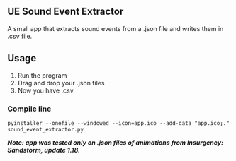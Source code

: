 ## UE Sound Event Extractor
A small app that extracts sound events from a .json file and writes them in .csv file.

## Usage
1. Run the program
2. Drag and drop your .json files
3. Now you have .csv

### Compile line
`pyinstaller --onefile --windowed --icon=app.ico --add-data "app.ico;." sound_event_extractor.py`



**_Note: app was tested only on .json files of animations from Insurgency: Sandstorm, update 1.18._**
